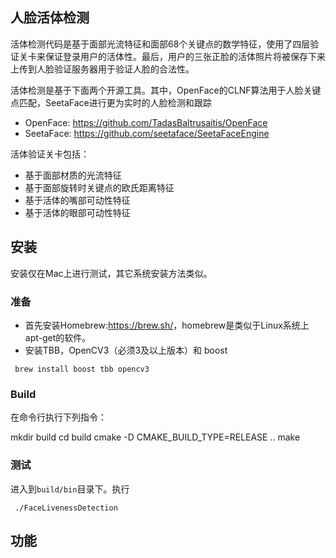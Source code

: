 
## 人脸活体检测

活体检测代码是基于面部光流特征和面部68个关键点的数学特征，使用了四层验证关卡来保证登录用户的活体性。最后，用户的三张正脸的活体照片将被保存下来上传到人脸验证服务器用于验证人脸的合法性。

活体检测是基于下面两个开源工具。其中，OpenFace的CLNF算法用于人脸关键点匹配，SeetaFace进行更为实时的人脸检测和跟踪
* OpenFace: <https://github.com/TadasBaltrusaitis/OpenFace>
* SeetaFace: <https://github.com/seetaface/SeetaFaceEngine>

活体验证关卡包括：
* 基于面部材质的光流特征
* 基于面部旋转时关键点的欧氏距离特征
* 基于活体的嘴部可动性特征
* 基于活体的眼部可动性特征

## 安装

安装仅在Mac上进行测试，其它系统安装方法类似。

### 准备

* 首先安装Homebrew:<https://brew.sh/>，homebrew是类似于Linux系统上apt-get的软件。
* 安装TBB，OpenCV3（必须3及以上版本）和 boost

<code> brew install boost tbb opencv3 </code>

### Build

在命令行执行下列指令：

  mkdir build
  cd build 
  cmake -D CMAKE_BUILD_TYPE=RELEASE ..
  make

### 测试

进入到<code>build/bin</code>目录下。执行

<code> ./FaceLivenessDetection </code>

## 功能

